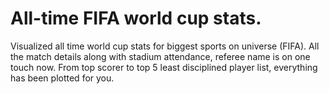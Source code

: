 # All-time FIFA world cup stats.
Visualized all time world cup stats for biggest sports on universe (FIFA).
All the match details along with stadium attendance, referee name is on one touch now.
From top scorer to top 5 least disciplined player list, everything has been plotted for you.

